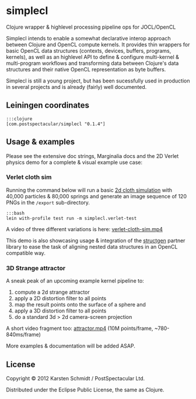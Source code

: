 # simplecl

Clojure wrapper & highlevel processing pipeline ops for JOCL/OpenCL

Simplecl intends to enable a somewhat declarative interop approach between Clojure and OpenCL compute kernels. It provides thin wrappers for basic OpenCL data structures (contexts, devices, buffers, programs, kernels), as well as an highlevel API to define & configure multi-kernel & multi-program workflows and transforming data between Clojure's data structures and their native OpenCL representation as byte buffers.

Simplecl is still a young project, but has been sucessfully used in production in several projects and is already (fairly) well documented.

## Leiningen coordinates

    :::clojure
    [com.postspectacular/simplecl "0.1.4"]

## Usage & examples

Please see the extensive doc strings, Marginalia docs and the 2D Verlet physics demo for a complete & visual example use case:

### Verlet cloth sim

Running the command below will run a basic [2d cloth simulation](https://bitbucket.org/postspectacular/simplecl/src/tip/test/simplecl/verlet_test.clj) with 40,000 particles & 80,000 springs and generate an image sequence of 120 PNGs in the `/export` sub-directory.

    :::bash
    lein with-profile test run -m simplecl.verlet-test

A video of three different variations is here: [verlet-cloth-sim.mp4](http://media.postspectacular.com/2012/simplecl/20121208-gridx-hd720.mp4)

This demo is also showcasing usage & integration of the [structgen](http://hg.postspectacular.com/structgen) partner library to ease the task of aligning nested data structures in an OpenCL compatible way.

### 3D Strange attractor

A sneak peak of an upcoming example kernel pipeline to:

1. compute a 2d strange attractor
2. apply a 2D distortion filter to all points
3. map the result points onto the surface of a sphere and
4. apply a 3D distortion filter to all points
5. do a standard 3d > 2d camera-screen projection

A short video fragment too: [attractor.mp4](http://media.postspectacular.com/2012/simplecl/20121205-attractor-grad-hd720.mp4) (10M points/frame, ~780-840ms/frame)

More examples & documentation will be added ASAP.

## License

Copyright © 2012 Karsten Schmidt / PostSpectacular Ltd.

Distributed under the Eclipse Public License, the same as Clojure.
